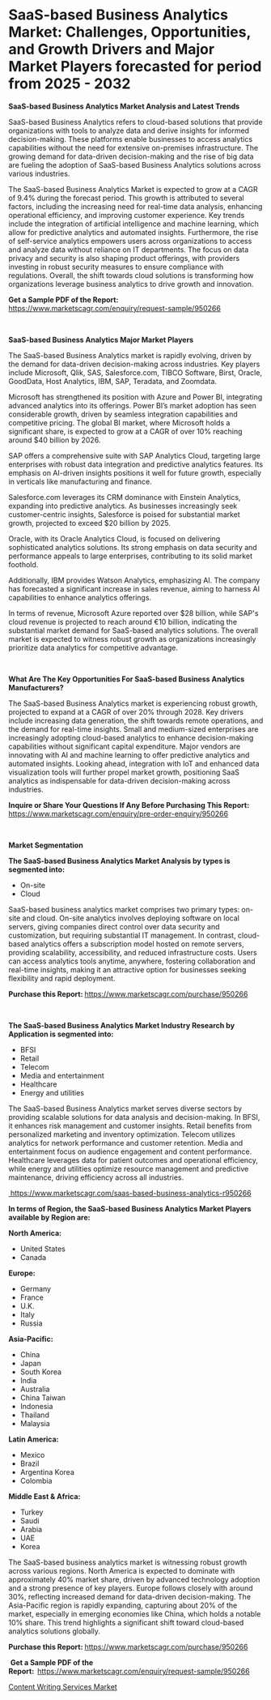 <p><h1>SaaS-based Business Analytics Market: Challenges, Opportunities, and Growth Drivers and Major Market Players forecasted for period from 2025 - 2032</h1></p><p><strong>SaaS-based Business Analytics Market Analysis and Latest Trends</strong></p>
<p><p>SaaS-based Business Analytics refers to cloud-based solutions that provide organizations with tools to analyze data and derive insights for informed decision-making. These platforms enable businesses to access analytics capabilities without the need for extensive on-premises infrastructure. The growing demand for data-driven decision-making and the rise of big data are fueling the adoption of SaaS-based Business Analytics solutions across various industries. </p><p>The SaaS-based Business Analytics Market is expected to grow at a CAGR of 9.4% during the forecast period. This growth is attributed to several factors, including the increasing need for real-time data analysis, enhancing operational efficiency, and improving customer experience. Key trends include the integration of artificial intelligence and machine learning, which allow for predictive analytics and automated insights. Furthermore, the rise of self-service analytics empowers users across organizations to access and analyze data without reliance on IT departments. The focus on data privacy and security is also shaping product offerings, with providers investing in robust security measures to ensure compliance with regulations. Overall, the shift towards cloud solutions is transforming how organizations leverage business analytics to drive growth and innovation.</p></p>
<p><strong>Get a Sample PDF of the Report:&nbsp;</strong> <a href="https://www.marketscagr.com/enquiry/request-sample/950266?utm_campaign=2095&utm_medium=2&utm_source=Github&utm_content=ia&utm_term=10032025&utm_id=saas-based-business-analytics">https://www.marketscagr.com/enquiry/request-sample/950266</a></p>
<p>&nbsp;</p>
<p><strong>SaaS-based Business Analytics Major Market Players</strong></p>
<p><p>The SaaS-based Business Analytics market is rapidly evolving, driven by the demand for data-driven decision-making across industries. Key players include Microsoft, Qlik, SAS, Salesforce.com, TIBCO Software, Birst, Oracle, GoodData, Host Analytics, IBM, SAP, Teradata, and Zoomdata.</p><p>Microsoft has strengthened its position with Azure and Power BI, integrating advanced analytics into its offerings. Power BI’s market adoption has seen considerable growth, driven by seamless integration capabilities and competitive pricing. The global BI market, where Microsoft holds a significant share, is expected to grow at a CAGR of over 10% reaching around $40 billion by 2026.</p><p>SAP offers a comprehensive suite with SAP Analytics Cloud, targeting large enterprises with robust data integration and predictive analytics features. Its emphasis on AI-driven insights positions it well for future growth, especially in verticals like manufacturing and finance.</p><p>Salesforce.com leverages its CRM dominance with Einstein Analytics, expanding into predictive analytics. As businesses increasingly seek customer-centric insights, Salesforce is poised for substantial market growth, projected to exceed $20 billion by 2025.</p><p>Oracle, with its Oracle Analytics Cloud, is focused on delivering sophisticated analytics solutions. Its strong emphasis on data security and performance appeals to large enterprises, contributing to its solid market foothold.</p><p>Additionally, IBM provides Watson Analytics, emphasizing AI. The company has forecasted a significant increase in sales revenue, aiming to harness AI capabilities to enhance analytics offerings.</p><p>In terms of revenue, Microsoft Azure reported over $28 billion, while SAP's cloud revenue is projected to reach around €10 billion, indicating the substantial market demand for SaaS-based analytics solutions. The overall market is expected to witness robust growth as organizations increasingly prioritize data analytics for competitive advantage.</p></p>
<p>&nbsp;</p>
<p><strong>What Are The Key Opportunities For SaaS-based Business Analytics Manufacturers?</strong></p>
<p><p>The SaaS-based Business Analytics market is experiencing robust growth, projected to expand at a CAGR of over 20% through 2028. Key drivers include increasing data generation, the shift towards remote operations, and the demand for real-time insights. Small and medium-sized enterprises are increasingly adopting cloud-based analytics to enhance decision-making capabilities without significant capital expenditure. Major vendors are innovating with AI and machine learning to offer predictive analytics and automated insights. Looking ahead, integration with IoT and enhanced data visualization tools will further propel market growth, positioning SaaS analytics as indispensable for data-driven decision-making across industries.</p></p>
<p><strong>Inquire or Share Your Questions If Any Before Purchasing This Report:</strong> <a href="https://www.marketscagr.com/enquiry/pre-order-enquiry/950266?utm_campaign=2095&utm_medium=2&utm_source=Github&utm_content=ia&utm_term=10032025&utm_id=saas-based-business-analytics">https://www.marketscagr.com/enquiry/pre-order-enquiry/950266</a></p>
<p>&nbsp;</p>
<p><strong>Market Segmentation</strong></p>
<p><strong>The SaaS-based Business Analytics Market Analysis by types is segmented into:</strong></p>
<p><ul><li>On-site</li><li>Cloud</li></ul></p>
<p><p>SaaS-based business analytics market comprises two primary types: on-site and cloud. On-site analytics involves deploying software on local servers, giving companies direct control over data security and customization, but requiring substantial IT management. In contrast, cloud-based analytics offers a subscription model hosted on remote servers, providing scalability, accessibility, and reduced infrastructure costs. Users can access analytics tools anytime, anywhere, fostering collaboration and real-time insights, making it an attractive option for businesses seeking flexibility and rapid deployment.</p></p>
<p><strong>Purchase this Report:&nbsp;</strong><a href="https://www.marketscagr.com/purchase/950266?utm_campaign=2095&utm_medium=2&utm_source=Github&utm_content=ia&utm_term=10032025&utm_id=saas-based-business-analytics">https://www.marketscagr.com/purchase/950266</a></p>
<p>&nbsp;</p>
<p><strong>The SaaS-based Business Analytics Market Industry Research by Application is segmented into:</strong></p>
<p><ul><li>BFSI</li><li>Retail</li><li>Telecom</li><li>Media and entertainment</li><li>Healthcare</li><li>Energy and utilities</li></ul></p>
<p><p>The SaaS-based Business Analytics market serves diverse sectors by providing scalable solutions for data analysis and decision-making. In BFSI, it enhances risk management and customer insights. Retail benefits from personalized marketing and inventory optimization. Telecom utilizes analytics for network performance and customer retention. Media and entertainment focus on audience engagement and content performance. Healthcare leverages data for patient outcomes and operational efficiency, while energy and utilities optimize resource management and predictive maintenance, driving efficiency across all industries.</p></p>
<p><a href="https://www.marketscagr.com/saas-based-business-analytics-r950266?utm_campaign=2095&utm_medium=2&utm_source=Github&utm_content=ia&utm_term=10032025&utm_id=saas-based-business-analytics">&nbsp;https://www.marketscagr.com/saas-based-business-analytics-r950266</a></p>
<p><strong>In terms of Region, the SaaS-based Business Analytics Market Players available by Region are:</strong></p>
<p>
    <p> <strong> North America: </strong>
        <ul>
            <li>United States</li>
            <li>Canada</li>
        </ul>
        </p> 
    <p> <strong> Europe: </strong>
        <ul>
            <li>Germany</li>
            <li>France</li>
            <li>U.K.</li>
            <li>Italy</li>
            <li>Russia</li>
        </ul>
        </p> 
    <p> <strong> Asia-Pacific: </strong>
        <ul>
            <li>China</li>
            <li>Japan</li>
            <li>South Korea</li>
            <li>India</li>
            <li>Australia</li>
            <li>China Taiwan</li>
            <li>Indonesia</li>
            <li>Thailand</li>
            <li>Malaysia</li>
        </ul>
        </p> 
    <p> <strong> Latin America: </strong>
        <ul>
            <li>Mexico</li>
            <li>Brazil</li>
            <li>Argentina Korea</li>
            <li>Colombia</li>
        </ul>
        </p> 
    <p> <strong> Middle East & Africa: </strong>
        <ul>
            <li>Turkey</li>
            <li>Saudi</li>
            <li>Arabia</li>
            <li>UAE</li>
            <li>Korea</li>
        </ul>
    </p>
    </p>
<p><p>The SaaS-based business analytics market is witnessing robust growth across various regions. North America is expected to dominate with approximately 40% market share, driven by advanced technology adoption and a strong presence of key players. Europe follows closely with around 30%, reflecting increased demand for data-driven decision-making. The Asia-Pacific region is rapidly expanding, capturing about 20% of the market, especially in emerging economies like China, which holds a notable 10% share. This trend highlights a significant shift toward cloud-based analytics solutions globally.</p></p>
<p><strong>Purchase this Report: </strong><a href="https://www.marketscagr.com/purchase/950266?utm_campaign=2095&utm_medium=2&utm_source=Github&utm_content=ia&utm_term=10032025&utm_id=saas-based-business-analytics">https://www.marketscagr.com/purchase/950266</a></p>
<p>&nbsp;<strong>Get a Sample PDF of the Report:&nbsp;&nbsp;</strong><a href="https://www.marketscagr.com/enquiry/request-sample/950266?utm_campaign=2095&utm_medium=2&utm_source=Github&utm_content=ia&utm_term=10032025&utm_id=saas-based-business-analytics">https://www.marketscagr.com/enquiry/request-sample/950266</a></p>
<p><strong></strong></p>
<p><p><a href="https://github.com/gulaimolin/Market-Research-Report-List-7/blob/main/content-writing-services-market.md?utm_campaign=2095&utm_medium=2&utm_source=Github&utm_content=ia&utm_term=10032025&utm_id=saas-based-business-analytics">Content Writing Services Market</a></p></p>